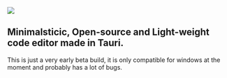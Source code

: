 ![](https://i.ibb.co/7VB0T2J/image.png)
## Minimalsticic, Open-source and Light-weight code editor made in Tauri.

This is just a very early beta build, it is only compatible for windows at the moment and probably has a lot of bugs.


